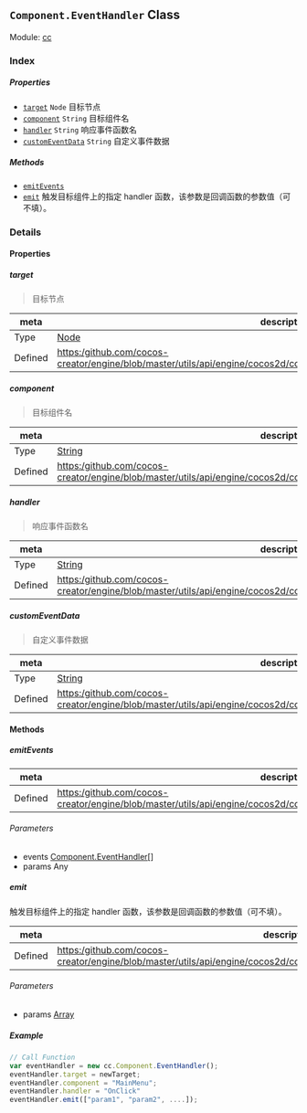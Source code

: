 ## `Component.EventHandler` Class



Module: [cc](../modules/cc.md)






### Index

##### Properties

  - [`target`](#target) `Node` 目标节点
  - [`component`](#component) `String` 目标组件名
  - [`handler`](#handler) `String` 响应事件函数名
  - [`customEventData`](#customeventdata) `String` 自定义事件数据



##### Methods

  - [`emitEvents`](#emitevents) 
  - [`emit`](#emit) 触发目标组件上的指定 handler 函数，该参数是回调函数的参数值（可不填）。



### Details


#### Properties


##### target

> 目标节点

| meta | description |
|------|-------------|
| Type | <a href="../classes/Node.html" class="crosslink">Node</a> |
| Defined | [https:/github.com/cocos-creator/engine/blob/master/utils/api/engine/cocos2d/core/components/CCComponentEventHandler.js:50](https:/github.com/cocos-creator/engine/blob/master/utils/api/engine/cocos2d/core/components/CCComponentEventHandler.js#L50) |



##### component

> 目标组件名

| meta | description |
|------|-------------|
| Type | <a href="https://developer.mozilla.org/en/JavaScript/Reference/Global_Objects/String" class="crosslink external" target="_blank">String</a> |
| Defined | [https:/github.com/cocos-creator/engine/blob/master/utils/api/engine/cocos2d/core/components/CCComponentEventHandler.js:61](https:/github.com/cocos-creator/engine/blob/master/utils/api/engine/cocos2d/core/components/CCComponentEventHandler.js#L61) |



##### handler

> 响应事件函数名

| meta | description |
|------|-------------|
| Type | <a href="https://developer.mozilla.org/en/JavaScript/Reference/Global_Objects/String" class="crosslink external" target="_blank">String</a> |
| Defined | [https:/github.com/cocos-creator/engine/blob/master/utils/api/engine/cocos2d/core/components/CCComponentEventHandler.js:71](https:/github.com/cocos-creator/engine/blob/master/utils/api/engine/cocos2d/core/components/CCComponentEventHandler.js#L71) |



##### customEventData

> 自定义事件数据

| meta | description |
|------|-------------|
| Type | <a href="https://developer.mozilla.org/en/JavaScript/Reference/Global_Objects/String" class="crosslink external" target="_blank">String</a> |
| Defined | [https:/github.com/cocos-creator/engine/blob/master/utils/api/engine/cocos2d/core/components/CCComponentEventHandler.js:82](https:/github.com/cocos-creator/engine/blob/master/utils/api/engine/cocos2d/core/components/CCComponentEventHandler.js#L82) |






<!-- Method Block -->
#### Methods


##### emitEvents



| meta | description |
|------|-------------|
| Defined | [https:/github.com/cocos-creator/engine/blob/master/utils/api/engine/cocos2d/core/components/CCComponentEventHandler.js:95](https:/github.com/cocos-creator/engine/blob/master/utils/api/engine/cocos2d/core/components/CCComponentEventHandler.js#L95) |

###### Parameters
- events <a href="../classes/Component.EventHandler.html" class="crosslink">Component.EventHandler[]</a> 
- params Any 


##### emit

触发目标组件上的指定 handler 函数，该参数是回调函数的参数值（可不填）。

| meta | description |
|------|-------------|
| Defined | [https:/github.com/cocos-creator/engine/blob/master/utils/api/engine/cocos2d/core/components/CCComponentEventHandler.js:119](https:/github.com/cocos-creator/engine/blob/master/utils/api/engine/cocos2d/core/components/CCComponentEventHandler.js#L119) |

###### Parameters
- params <a href="https://developer.mozilla.org/en/JavaScript/Reference/Global_Objects/Array" class="crosslink external" target="_blank">Array</a> 

##### Example

```js
// Call Function
var eventHandler = new cc.Component.EventHandler();
eventHandler.target = newTarget;
eventHandler.component = "MainMenu";
eventHandler.handler = "OnClick"
eventHandler.emit(["param1", "param2", ....]);
```


